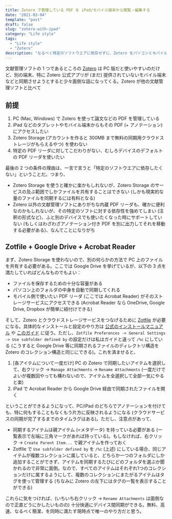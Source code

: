 ```yaml
---
title: Zotero で管理している PDF を iPad/モバイル端末から閲覧・編集する
date: "2021-03-04"
template: "post"
draft: false
slug: "zotero-with-ipad"
category: "Life style"
tags:
  - "Life style"
  - "Zotero"
description: "なるべく特定のソフトウエアに依存せずに、Zotero をパソコンとモバイル端末の両方でどう使うか。"
---
```


文献管理ソフトの 1 つであるところの [Zotero](https://www.zotero.org/) は PC 版だと使いやすいのだけど、別の端末、特に Zotero 公式アプリが (まだ) 提供されていないモバイル端末などと同期させようとすると少々面倒な話になってくる。Zotero が他の文献管理ソフトと比べて

## 前提

1. PC (Mac, Windows) で Zotero を使って論文などの PDF を管理している
2. iPad などのタブレットやモバイル端末からもその PDF (+ アノテーション) にアクセスしたい
3. Zotero Storage (アカウントを作ると 300MB まで無料の同期用クラウドストレージがもらえるやつ) を使わない
4. 特定の PDF リーダに対してこだわりがない、むしろデバイスのデフォルトの PDF リーダを使いたい

最後の 2 つの条件の理由は、一言で言うと「特定のソフトウエアに依存したくない」ということだ。つまり、

- Zotero Storage を使うと確かに楽かもしれないが、Zotero Storage のサービスの及ぶ範囲でしかファイルを共有することはできない (しかも現実的な量のファイルを同期するには有料となる)
- Zotero 以外の文献管理ソフトにありがちな内蔵 PDF リーダも、確かに便利なのかもしれないが、その特定のソフトに対する依存性を強めてしまい (注釈の形式など)、ふと別のデバイスでも使いたくなった時にサポートしていない (もしくはわざわざアノテーション付き PDF を別に出力してそれを移動する必要がある)、なんてことになりがち

## Zotfile + Google Drive + Acrobat Reader

まず、Zotero Storage を使わないので、別の何らかの方法で PC 上のファイルを共有する必要がある。ここでは Google Drive を挙げているが、以下の 3 点を満たしていればどんなものでもよい：

- ファイルを保存するための十分な容量がある
- パソコン上のフォルダの中身を自動で同期してくれる
- モバイル側で使いたい PDF リーダ (ここでは Acrobat Reader) がそのストレージサービスにアクセスできる (Acrobat Reader なら OneDrive, Google Drive, Dropbox が簡単に紐付けできる)

そして、Zotero とクラウドストレージサービスをつなげるために [Zotfile](http://zotfile.com/) が必要になる。具体的なインストールと設定のやり方は [公式のインストールマニュアル](http://zotfile.com/#how-to-install--set-up-zotfile) や [このガイド](https://www.researchgate.net/publication/325828616_Tutorial_The_Best_Reference_Manager_Setup_Zotero_ZotFile_Cloud_Storage) に従う。ただし、`Zotfile Preferences -> General Settings -> Use subfolder defined by` の設定だけは私はガイドと違って `/%c` にしている (こうすると Google Drive 等に同期されるファイルのディレクトリ構造を Zotero のコレクション構造と同じにできる)。これを済ませると、

1. [各アイテムについて一度だけ] PC の Zotero で同期したいアイテムを選択して、右クリック → `Manage Attachments` → `Rename Attachments` (一度だけでよいが複数回やっても構わないので、アイテムを全選択して全部一気にやると楽)
2. iPad で Acrobat Reader から Google Drive 経由で同期されたファイルを開く

ということができるようになって、PC/iPad のどちらでアノテーションを付けても、特に何もすることもなくもう片方に反映されるようになる (クラウドサービスの同期が完了するまでのタイムラグはある)。ただし、注意点があって、

- 同期するアイテムは親アイテム (=メタデータ) を持っている必要がある (一覧表示で左端に三角マークがあれば持っている)。もしなければ、右クリック → `Create Parent Item...` で親アイテムを作っておく
- Zotfile で `Use subfolder defined by` を `/%c` (上述) にしている場合、同じアイテムが複数コレクションに属していると、どちらか一つのフォルダにしか追加することができず、アイテムを同期するたびにどのフォルダを選ぶか聞かれるので非常に面倒。なので、すべてのアイテムはそれぞれ1つのコレクションだけに属するようにして、複数のコレクションにまたがるアイテムはタグを使って管理する (ちなみに Zotero の左下にはタグの一覧を表示することができる)

これらに気をつければ、(いちいち右クリック → `Rename Attachments` は面倒なので正直どうにかしたいものの) 十分快適にデバイス間同期ができる。無料、高速、なるべく簡潔、を同時に満たす現時点で唯一のやり方だと思う。

